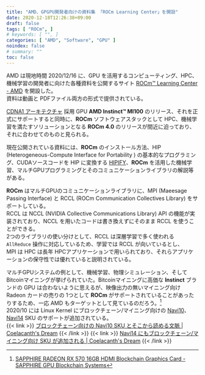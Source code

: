```yaml
---
title: "AMD、GPGPU開発者向けの資料集 「ROCm Learning Center」を開設"
date: 2020-12-18T12:26:38+09:00
draft: false
tags: [ "ROCm", ]
# keywords: [ "", ]
categories: [ "AMD", "Software", "GPU" ]
noindex: false
# summary: ""
toc: false
---
```


AMD は現地時間 2020/12/16 に、GPU を活用するコンピューティング、HPC、機械学習の開発者に向けた各種資料を公開するサイト [ROCm™ Learning Center - AMD](https://developer.amd.com/resources/rocm-resources/rocm-learning-center/) を開設した。  
資料は動画と PDFファイル両方の形式で提供されている。  

[CDNA1 アーキテクチャ](/tags/cdna) 採用 GPU **AMD Instinct™ MI100** のリリース、それを正式にサポートすると同時に、**ROCm** ソフトウェアスタックとして HPC、機械学習を満たすソリューションとなる **ROCm 4.0** のリリースが間近に迫っており、それに合わせてのものと見られる。  

現在公開されている資料には、**ROCm** のインストール方法、HIP (Heterogeneous-Compute Interface for Portability ) の基本的なプログラミング、CUDAソースコードを HIP に変換する [HIPIFY](https://github.com/ROCm-Developer-Tools/HIPIFY)、**ROCm** を活用した機械学習、マルチGPUプログラミングとそのコミュニケーションライブラリの解説等がある。  

**ROCm** はマルチGPUのコミュニケーションライブラリに、MPI (Maeesage Passing Interface) と RCCL (ROCm Communication Collectives Library) をサポートしている。  
RCCL は NCCL (NVIDIA Collective Communications Library) API の機能が実装されており、NCCL を用いたコードは書き換えずにそのまま RCCL を使うことができる。  
2つのライブラリの使い分けとして、RCCL は深層学習で多く使われる `AllReduce` 操作に対応しているため、学習では RCCL が向いているとし、  
MPI は HPC は長年 HPCアプリケーションで用いられており、それらアプリケーションの保守性では優れていると説明されている。  

マルチGPUシステムの例として、機械学習、物理シミュレーション、そして Bitcoinマイニングが挙げられていた。Bitcoinマイニングに高価な **Instinct** ブランドの GPU は合わないように思えるが、映像出力の無いマイニング向け Radeon カードの売りの 1つとして **ROCm** がサポートされていることがあったりするため、一応 AMD もターゲットとして見ているのだろう。[^gpu-mining]  
2020/10 には Linux Kernel にブロックチェーン/マイニング向けの [Navi10](/tags/navi10)、[Navi14](/tags/navi14) SKU のサポートが追加されている。  
{{< link >}} [ブロックチェーン向けの Navi10 SKU とそこから読める文脈 | Coelacanth's Dream](/posts/2020/10/21/navi10-sku-for-blockchain/) {{< /link >}}
{{< link >}} [Navi14 にもブロックチェーン/マイニング向け SKU が追加される | Coelacanth's Dream](/posts/2020/10/28/navi14-sku-for-blockchain/) {{< /link >}}

[^gpu-mining]: [SAPPHIRE RADEON RX 570 16GB HDMI Blockchain Graphics Card - SAPPHIRE GPU Blockchain Systems](https://gpuminer.sapphiretech.com/Radeon-RX-570-16GB-Blockchain/)

